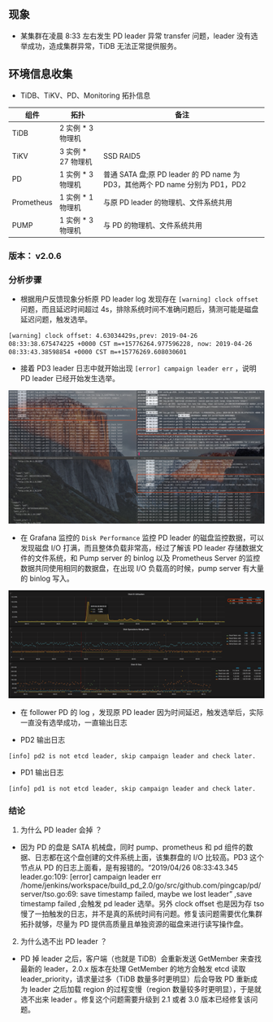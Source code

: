 ## 现象

- 某集群在凌晨 8:33 左右发生 PD leader 异常 transfer 问题，leader 没有选举成功，造成集群异常，TiDB 无法正常提供服务。

## 环境信息收集

- TiDB、TiKV、PD、Monitoring 拓扑信息
  
|组件|拓扑|备注|
|---|---|---|
|TiDB| 2 实例 * 3 物理机||
|TiKV| 3 实例 * 27 物理机|SSD RAID5|
|PD| 1 实例 * 3 物理机|普通 SATA 盘;原 PD leader 的 PD name 为 PD3，其他两个 PD name 分别为 PD1，PD2|
|Prometheus|1 实例 *  1 物理机|与原 PD leader 的物理机、文件系统共用|
|PUMP|1 实例 * 3 物理机|与 PD 的物理机、文件系统共用|

### 版本： v2.0.6

### 分析步骤

- 根据用户反馈现象分析原 PD leader log 发现存在 `[warning] clock offset`  问题，而且延迟时间超过 4s，排除系统时间不准确问题后，猜测可能是磁盘延迟问题，触发选举。

```log
[warning] clock offset: 4.63034429s,prev: 2019-04-26 08:33:38.675474225 +0000 CST m=+15776264.977596228, now: 2019-04-26 08:33:43.38598854 +0000 CST m=+15776269.608030601
```

- 接着 PD3 leader 日志中就开始出现 `[error] campaign leader err` ，说明 PD leader 已经开始发生选举。

![PD leader log](./resources/case292-1.jpg)

- 在 Grafana 监控的 `Disk Performance` 监控 PD leader 的磁盘监控数据，可以发现磁盘 I/O 打满，而且整体负载非常高，经过了解该 PD leader 存储数据文件的文件系统，和 Pump server 的 binlog 以及 Prometheus Server 的监控数据共同使用相同的数据盘，在出现 I/O 负载高的时候，pump server 有大量的 binlog 写入。

![PD leader log](./resources/case292-2.jpg)

- 在 follower PD 的 log ，发现原 PD leader 因为时间延迟，触发选举后，实际一直没有选举成功，一直输出日志

- PD2 输出日志

```log
[info] pd2 is not etcd leader, skip campaign leader and check later.
```

- PD1 输出日志

```log
[info] pd1 is not etcd leader, skip campaign leader and check later.
```

### 结论

1. 为什么 PD leader 会掉 ？

- 因为 PD 的盘是 SATA 机械盘，同时 pump、prometheus 和 pd 组件的数据、日志都在这个盘创建的文件系统上面，该集群盘的 I/O 比较高。PD3 这个节点从 PD 的日志上面看，是有报错的。“2019/04/26 08:33:43.345 leader.go:109: [error] campaign leader err /home/jenkins/workspace/build_pd_2.0/go/src/github.com/pingcap/pd/server/tso.go:69: save timestamp failed, maybe we lost leader” ,save timestamp failed ,会触发 pd leader 选举。另外 clock offset 也是因为存 tso 慢了一拍触发的日志，并不是真的系统时间有问题。修复该问题需要优化集群拓扑就够，尽量为 PD 提供高质量且单独资源的磁盘来进行读写操作盘。

2. 为什么选不出 PD leader ？

- PD 掉 leader 之后，客户端（也就是 TiDB）会重新发送 GetMember 来查找最新的 leader，2.0.x 版本在处理 GetMember 的地方会触发 etcd 读取 leader_priority，请求量过多（TiDB 数量多时更明显）后会导致 PD 重新成为 leader 之后加载 region 的过程变慢（region 数量较多时更明显），于是就选不出来 leader 。修复这个问题需要升级到 2.1 或者 3.0 版本已经修复该问题。
